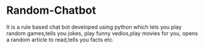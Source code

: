 # Random-Chatbot

It is a rule based chat bot developed using python which lets you play random games,tells you jokes, play funny vedios,play movies for you, opens a random article to read,tells you facts etc.
